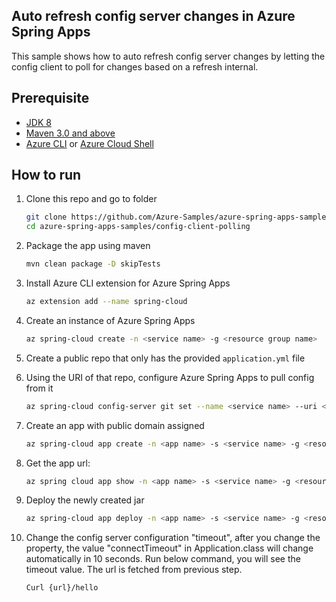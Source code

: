 ## Auto refresh config server changes in Azure Spring Apps

This sample shows how to auto refresh config server changes by letting the config client to poll for changes based on a refresh internal.

## Prerequisite

* [JDK 8](https://docs.microsoft.com/azure/java/jdk/java-jdk-install)
* [Maven 3.0 and above](http://maven.apache.org/install.html)
* [Azure CLI](https://docs.microsoft.com/cli/azure/install-azure-cli?view=azure-cli-latest) or [Azure Cloud Shell](https://docs.microsoft.com/azure/cloud-shell/overview)

## How to run

1. Clone this repo and go to folder

    ```bash
    git clone https://github.com/Azure-Samples/azure-spring-apps-samples
    cd azure-spring-apps-samples/config-client-polling
    ```

1. Package the app using maven

    ```bash
    mvn clean package -D skipTests
    ```

1. Install Azure CLI extension for Azure Spring Apps

    ```bash
    az extension add --name spring-cloud
    ```

1. Create an instance of Azure Spring Apps

    ```bash
    az spring-cloud create -n <service name> -g <resource group name>
    ```

1. Create a public repo that only has the provided `application.yml` file

1. Using the URI of that repo, configure Azure Spring Apps to pull config from it

    ```bash
    az spring-cloud config-server git set --name <service name> --uri <my config git repo>
    ```
1. Create an app with public domain assigned
    ```bash
    az spring-cloud app create -n <app name> -s <service name> -g <resource group name> --is-public true    
    ```
1. Get the app url: 
    ```bash
    az spring cloud app show -n <app name> -s <service name> -g <resource group name> --query properties.url
    ```
1. Deploy the newly created jar

    ```bash
    az spring-cloud app deploy -n <app name> -s <service name> -g <resource group name> --jar-path ./target/config-client-polling-1.0-SNAPSHOT.jar
    ```

1. Change the config server configuration "timeout", after you change the property, the value "connectTimeout" in Application.class will change automatically in 10 seconds. Run below command, you will see the timeout value. The url is fetched from previous step. 

    ```bash
    Curl {url}/hello
    ```